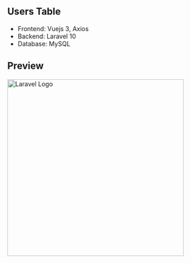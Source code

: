 

## Users Table

- Frontend: Vuejs 3, Axios
- Backend: Laravel 10
- Database: MySQL
## Preview

<img src="https://raw.githubusercontent.com/laravel/art/master/logo-lockup/5%20SVG/2%20CMYK/1%20Full%20Color/laravel-logolockup-cmyk-red.svg" width="400" alt="Laravel Logo">

